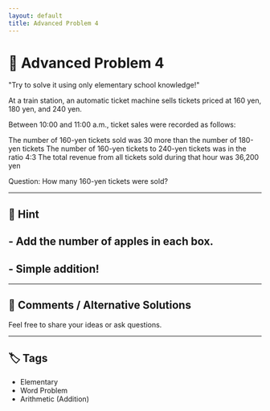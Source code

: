 ```yaml
---
layout: default
title: Advanced Problem 4
---
```


# 🧮 Advanced Problem 4

"Try to solve it using only elementary school knowledge!"

At a train station, an automatic ticket machine sells tickets priced at 160 yen, 180 yen, and 240 yen.

Between 10:00 and 11:00 a.m., ticket sales were recorded as follows:

The number of 160-yen tickets sold was 30 more than the number of 180-yen tickets
The number of 160-yen tickets to 240-yen tickets was in the ratio 4:3
The total revenue from all tickets sold during that hour was 36,200 yen

Question:
How many 160-yen tickets were sold?

---

## 📝 Hint

## - Add the number of apples in each box.
## - Simple addition!

---

## 💬 Comments / Alternative Solutions

Feel free to share your ideas or ask questions.

---

## 🏷 Tags

- Elementary 
- Word Problem  
- Arithmetic (Addition)
